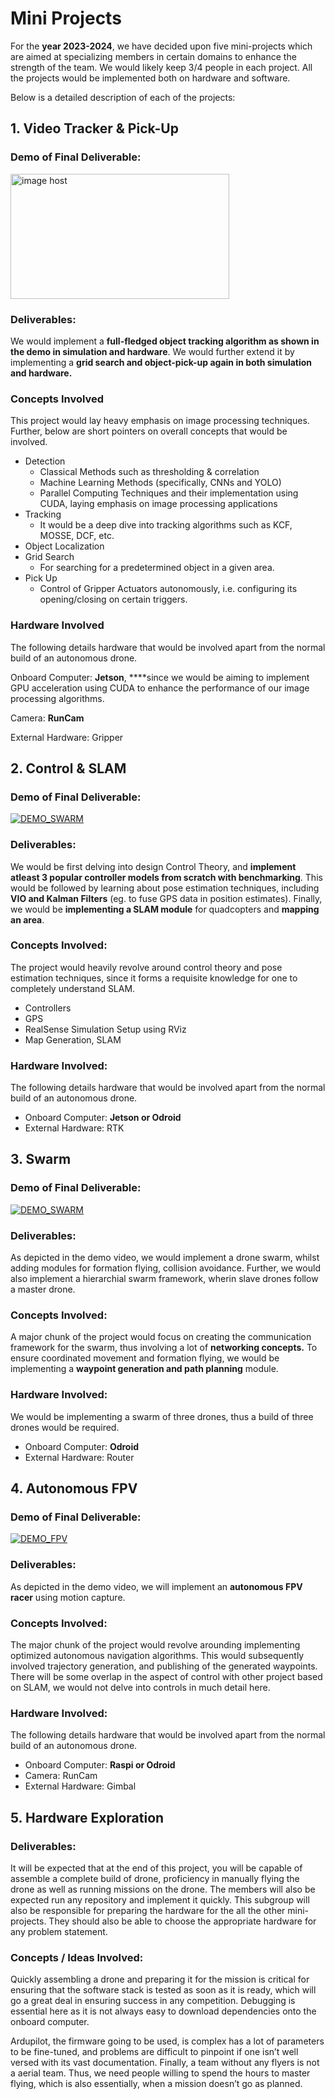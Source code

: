 # Mini Projects

For the **year 2023-2024**, we have decided upon five mini-projects which are aimed at specializing members in certain domains to enhance the strength of the team. We would likely keep 3/4 people in each project. All the projects would be implemented both on hardware and software.

Below is a detailed description of each of the projects:

## 1. Video Tracker & Pick-Up

### **Demo of Final Deliverable:**

<a href="https://drive.google.com/file/d/1Zbe3OWqVA89yEYJfSTbyKQV7BlBUXbkC/view" target="_blank"><img src="https://thumbs2.imgbox.com/78/07/uyLK3XzJ_t.png" alt="image host" width="350" height="200"/></a>


[](https://drive.google.com/file/d/1Zbe3OWqVA89yEYJfSTbyKQV7BlBUXbkC/view)

### Deliverables:

We would implement a **full-fledged object tracking algorithm as shown in the demo in simulation and hardware**. We would further extend it by implementing a **grid search and object-pick-up again in both simulation and hardware.**

### Concepts Involved

This project would lay heavy emphasis on image processing techniques. Further, below are short pointers on overall concepts that would be involved.

- Detection
    - Classical Methods such as thresholding & correlation
    - Machine Learning Methods (specifically, CNNs and YOLO)
    - Parallel Computing Techniques and their implementation using CUDA, laying emphasis on image processing applications
- Tracking
    - It would be a deep dive into tracking algorithms such as KCF, MOSSE, DCF, etc.
- Object Localization
- Grid Search
    - For searching for a predetermined object in a given area.
- Pick Up
    - Control of Gripper Actuators autonomously, i.e. configuring its opening/closing on certain triggers.

### Hardware Involved

The following details hardware that would be involved apart from the normal build of an autonomous drone.

Onboard Computer: **Jetson**, ****since we would be aiming to implement GPU acceleration using CUDA to enhance the performance of our image processing algorithms.

Camera: **RunCam**

External Hardware: Gripper

## 2. Control & SLAM

### **Demo of Final Deliverable:**

[![DEMO_SWARM](https://img.youtube.com/vi/EbzfjNpLzvg/0.jpg)](https://www.youtube.com/watch?v=EbzfjNpLzvg)

### Deliverables:

We would be first delving into design Control Theory, and **implement atleast 3 popular controller models from scratch with benchmarking**. This would be followed by learning about pose estimation techniques, including **VIO and Kalman Filters** (eg. to fuse GPS data in position estimates). Finally, we would be **implementing a SLAM module** for quadcopters and **mapping an area**. 

### Concepts Involved:

The project would heavily revolve around control theory and pose estimation techniques, since it forms a requisite knowledge for one to completely understand SLAM.

- Controllers
- GPS
- RealSense Simulation Setup using RViz
- Map Generation, SLAM

### Hardware Involved:

The following details hardware that would be involved apart from the normal build of an autonomous drone.

- Onboard Computer: **Jetson or Odroid**
- External Hardware: RTK

## 3. Swarm

### **Demo of Final Deliverable:**

[![DEMO_SWARM](https://img.youtube.com/vi/cAXUKNGpMG4/0.jpg)](https://www.youtube.com/watch?v=cAXUKNGpMG4)

### Deliverables:

As depicted in the demo video, we would implement a drone swarm, whilst adding modules for formation flying, collision avoidance. Further, we would also implement a hierarchial swarm framework, wherin slave drones follow a master drone.

### Concepts Involved:

A major chunk of the project would focus on creating the communication framework for the swarm, thus involving a lot of **networking concepts.** To ensure coordinated movement and formation flying, we would be implementing a **waypoint generation and path planning** module. 

### Hardware Involved:

We would be implementing a swarm of three drones, thus a build of three drones would be required.

- Onboard Computer: **Odroid**
- External Hardware: Router

## 4. Autonomous FPV

### Demo of Final Deliverable:

[![DEMO_FPV](https://img.youtube.com/vi/XpuRpKHp_Bk/0.jpg)](https://www.youtube.com/watch?v=XpuRpKHp_Bk)

### Deliverables:

As depicted in the demo video, we will implement an **autonomous FPV racer** using motion capture. 

### Concepts Involved:

The major chunk of the project would revolve arounding implementing optimized autonomous navigation algorithms. This would subsequently involved trajectory generation, and publishing of the generated waypoints. There will be some overlap in the aspect of control with other project based on SLAM, we would not delve into controls in much detail here.

### Hardware Involved:

The following details hardware that would be involved apart from the normal build of an autonomous drone.

- Onboard Computer: **Raspi or Odroid**
- Camera: RunCam
- External Hardware: Gimbal

## 5. Hardware Exploration

### Deliverables:

It will be expected that at the end of this project, you will be capable of assemble a complete build of drone, proficiency in manually flying the drone as well as running missions on the drone. The members will also be expected run any repository and implement it quickly. This subgroup will also be responsible for preparing the hardware for the all the other mini-projects. They should also be able to choose the appropriate hardware for any problem statement.

### Concepts / Ideas Involved:

Quickly assembling a drone and preparing it for the mission is critical for ensuring that the software stack is tested as soon as it is ready, which will go a great deal in ensuring success in any competition. Debugging is essential here as it is not always easy to download dependencies onto the onboard computer. 

Ardupilot, the firmware going to be used, is complex has a lot of parameters to be fine-tuned, and problems are difficult to pinpoint if one isn’t well versed with its vast documentation. Finally, a team without any flyers is not a aerial team. Thus, we need people willing to spend the hours to master flying, which is also essentially, when a mission doesn’t go as planned.

